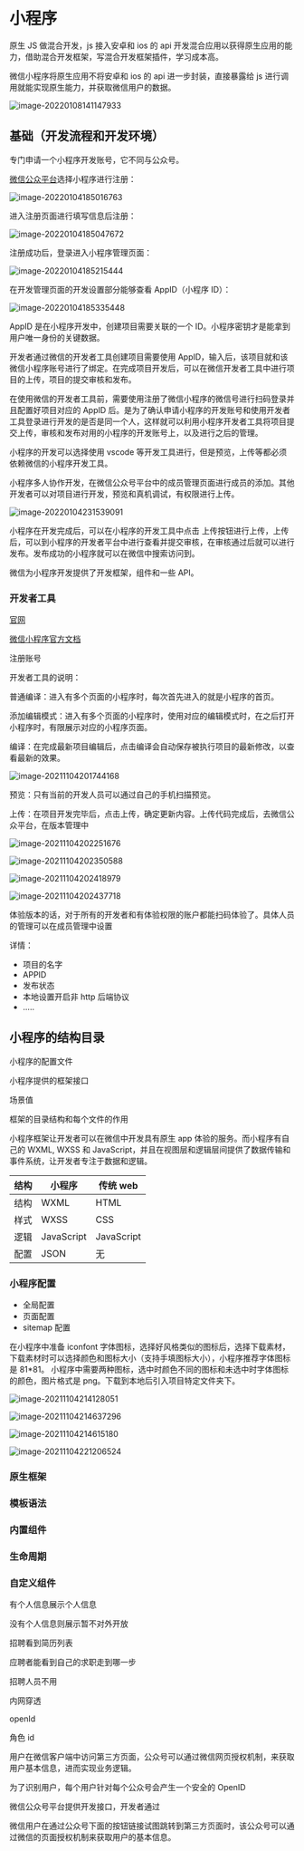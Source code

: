 # 小程序

原生 JS 做混合开发，js 接入安卓和 ios 的 api 开发混合应用以获得原生应用的能力，借助混合开发框架，写混合开发框架插件，学习成本高。

微信小程序将原生应用不将安卓和 ios 的 api 进一步封装，直接暴露给 js 进行调用就能实现原生能力，并获取微信用户的数据。

![image-20220108141147933](.\typora-user-images\image-20220108141147933.png)

## 基础（开发流程和开发环境）

专门申请一个小程序开发账号，它不同与公众号。

[微信公众平台](https://mp.weixin.qq.com/)选择小程序进行注册：

![image-20220104185016763](.\typora-user-images\image-20220104185016763.png)

进入注册页面进行填写信息后注册：

![image-20220104185047672](.\typora-user-images\image-20220104185047672.png)

注册成功后，登录进入小程序管理页面：

![image-20220104185215444](.\typora-user-images\image-20220104185215444.png)

在开发管理页面的开发设置部分能够查看 AppID（小程序 ID）：

![image-20220104185335448](.\typora-user-images\image-20220104185335448.png)

AppID 是在小程序开发中，创建项目需要关联的一个 ID。小程序密钥才是能拿到用户唯一身份的关键数据。

开发者通过微信的开发者工具创建项目需要使用 AppID，输入后，该项目就和该微信小程序账号进行了绑定。在完成项目开发后，可以在微信开发者工具中进行项目的上传，项目的提交审核和发布。

在使用微信的开发者工具前，需要使用注册了微信小程序的微信号进行扫码登录并且配置好项目对应的 AppID 后。是为了确认申请小程序的开发账号和使用开发者工具登录进行开发的是否是同一个人，这样就可以利用小程序开发者工具将项目提交上传，审核和发布对用的小程序的开发账号上，以及进行之后的管理。

小程序的开发可以选择使用 vscode 等开发工具进行，但是预览，上传等都必须依赖微信的小程序开发工具。

小程序多人协作开发，在微信公众号平台中的成员管理页面进行成员的添加。其他开发者可以对项目进行开发，预览和真机调试，有权限进行上传。

![image-20220104231539091](.\typora-user-images\image-20220104231539091.png)

小程序在开发完成后，可以在小程序的开发工具中点击 上传按钮进行上传，上传后，可以到小程序的开发者平台中进行查看并提交审核，在审核通过后就可以进行发布。发布成功的小程序就可以在微信中搜索访问到。

微信为小程序开发提供了开发框架，组件和一些 API。

### 开发者工具

[官网](_https://mp.weixin.qq.com/)

[微信小程序官方文档](https://developers.weixin.qq.com/miniprogram/dev/devtools/devtools.html)

注册账号

开发者工具的说明：

普通编译：进入有多个页面的小程序时，每次首先进入的就是小程序的首页。

添加编辑模式：进入有多个页面的小程序时，使用对应的编辑模式时，在之后打开小程序时，有限展示对应的小程序页面。

编译：在完成最新项目编辑后，点击编译会自动保存被执行项目的最新修改，以查看最新的效果。

![image-20211104201744168](.\typora-user-images\image-20211104201744168.png)

预览：只有当前的开发人员可以通过自己的手机扫描预览。

上传：在项目开发完毕后，点击上传，确定更新内容。上传代码完成后，去微信公众平台，在版本管理中

![image-20211104202251676](.\typora-user-images\image-20211104202251676.png)

![image-20211104202350588](.\typora-user-images\image-20211104202350588.png)

![image-20211104202418979](.\typora-user-images\image-20211104202418979.png)

![image-20211104202437718](.\typora-user-images\image-20211104202437718.png)

体验版本的话，对于所有的开发者和有体验权限的账户都能扫码体验了。具体人员的管理可以在成员管理中设置

详情：

- 项目的名字
- APPID
- 发布状态
- 本地设置开启非 http 后端协议
- .....

## **小程序的结构目录**

小程序的配置文件

小程序提供的框架接口

场景值

框架的目录结构和每个文件的作用

小程序框架让开发者可以在微信中开发具有原生 app 体验的服务。而小程序有自己的 WXML, WXSS 和 JavaScript，并且在视图层和逻辑层间提供了数据传输和事件系统，让开发者专注于数据和逻辑。

| 结构 | 小程序     | 传统 web   |
| ---- | ---------- | ---------- |
| 结构 | WXML       | HTML       |
| 样式 | WXSS       | CSS        |
| 逻辑 | JavaScript | JavaScript |
| 配置 | JSON       | 无         |

### 小程序配置

- 全局配置
- 页面配置
- sitemap 配置

在小程序中准备 iconfont 字体图标，选择好风格类似的图标后，选择下载素材，下载素材时可以选择颜色和图标大小（支持手填图标大小），小程序推荐字体图标是 81\*81。 小程序中需要两种图标，选中时颜色不同的图标和未选中时字体图标的颜色，图片格式是 png。下载到本地后引入项目特定文件夹下。

![image-20211104214128051](.\typora-user-images\image-20211104214128051.png)

![image-20211104214637296](.\typora-user-images\image-20211104214637296.png)

![image-20211104214615180](.\typora-user-images\image-20211104214615180.png)

![image-20211104221206524](.\typora-user-images\image-20211104221206524.png)

### 原生框架

### 模板语法

### 内置组件

### 生命周期

### 自定义组件

有个人信息展示个人信息

没有个人信息则展示暂不对外开放

招聘看到简历列表

应聘者能看到自己的求职走到哪一步

招聘人员不用

内网穿透

openId

角色 id

用户在微信客户端中访问第三方页面，公众号可以通过微信网页授权机制，来获取用户基本信息，进而实现业务逻辑。

为了识别用户，每个用户针对每个公众号会产生一个安全的 OpenID

微信公众号平台提供开发接口，开发者通过

微信用户在通过公众号下面的按钮链接试图跳转到第三方页面时，该公众号可以通过微信的页面授权机制来获取用户的基本信息。
